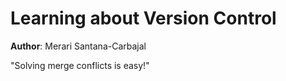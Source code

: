 # Learning about Version Control
**Author**: Merari Santana-Carbajal

"Solving merge conflicts is easy!"
